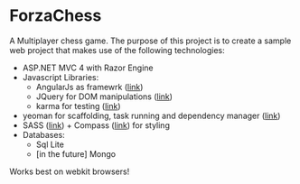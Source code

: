 ForzaChess
=========

A Multiplayer chess game. The purpose of this project is to create a sample web project that makes use of the following technologies:

- ASP.NET MVC 4 with Razor Engine
- Javascript Libraries:
  - AngularJs as framewrk ([link](http://angularjs.org))
  - JQuery for DOM manipulations ([link](http://jquery.com/))
  - karma for testing ([link](http://karma-runner.github.io/0.10/index.html))
- yeoman for scaffolding, task running and dependency manager ([link](http://yeoman.io/))
- SASS ([link](http://sass-lang.com/)) + Compass ([link](http://compass-style.org/)) for styling
- Databases:
  - Sql Lite
  - [in the future] Mongo

Works best on webkit browsers!
